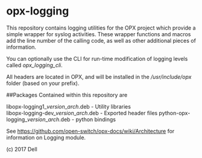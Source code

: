 # opx-logging
This repository contains logging utilities for the OPX project which provide a simple wrapper for syslog activities. These wrapper functions and macros add the line number of the calling code, as well as other additional pieces of information.

You can optionally use the CLI for run-time modification of logging levels called _opx_logging_cli_.

All headers are located in OPX, and will be installed in the _*/usr/include/opx*_ folder (based on your prefix).

##Packages
Contained within this repository are  

libopx-logging1\_*version*\_*arch*.deb      - Utility libraries  
libopx-logging-dev\_*version*\_*arch*.deb   - Exported header files
python-opx-logging\_*version*\_*arch*.deb   - python bindings 


See https://github.com/open-switch/opx-docs/wiki/Architecture for information on Logging module.

(c) 2017 Dell
